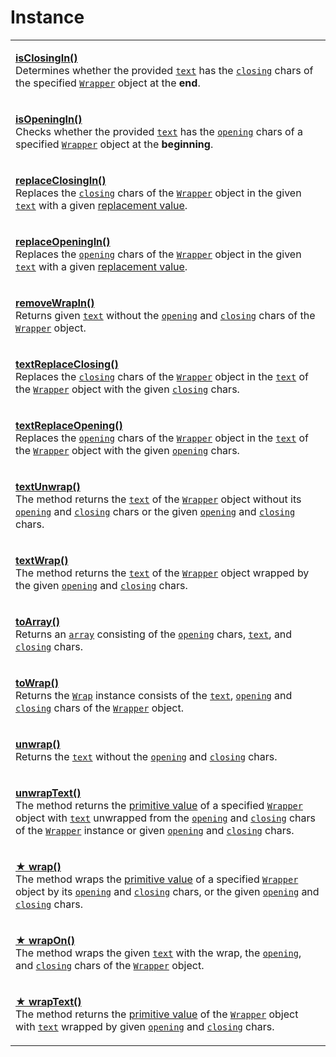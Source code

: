 # Instance

|                                                                                                                                                                                                                                                                                                                                                                                                                                                                                                                                                                                                                                                                                                                                                 |
| ----------------------------------------------------------------------------------------------------------------------------------------------------------------------------------------------------------------------------------------------------------------------------------------------------------------------------------------------------------------------------------------------------------------------------------------------------------------------------------------------------------------------------------------------------------------------------------------------------------------------------------------------------------------------------------------------------------------------------------------------- |
| <p><strong></strong><a href="methods/isclosingin.md"><strong>isClosingIn()</strong></a><br>Determines whether the provided <a href="methods/isclosingin.md#text-string"><code>text</code></a> has the <a href="../../wrap/accessors/closing.md"><code>closing</code></a> chars of the specified <a href="broken-reference"><code>Wrapper</code></a> object at the <strong>end</strong>.</p>                                                                                                                                                                                                                                                                                                                                                     |
| <p><strong></strong><a href="methods/isopeningin.md"><strong>isOpeningIn()</strong></a><br>Checks whether the provided <a href="methods/isopeningin.md#text-string"><code>text</code></a> has the <a href="../../wrap/accessors/opening.md"><code>opening</code></a> chars of a specified <a href="broken-reference"><code>Wrapper</code></a> object at the <strong>beginning</strong>.</p>                                                                                                                                                                                                                                                                                                                                                     |
| <p><strong></strong><a href="methods/replaceclosingin.md"><strong>replaceClosingIn()</strong></a><br>Replaces the <a href="../../wrap/accessors/closing.md"><code>closing</code></a> chars of the <a href="../overview.md"><code>Wrapper</code></a> object in the given <a href="methods/replaceclosingin.md#text-string"><code>text</code></a> with a given <a href="methods/replaceclosingin.md#replacevalue-string">replacement value</a>.</p>                                                                                                                                                                                                                                                                                               |
| <p><strong></strong><a href="methods/replaceopeningin.md#replacevalue-string"><strong>replaceOpeningIn()</strong></a><br>Replaces the <a href="../../wrap/accessors/opening.md"><code>opening</code></a> chars of the <a href="broken-reference"><code>Wrapper</code></a> object in the given <a href="methods/replaceopeningin.md#text-string"><code>text</code></a> with a given <a href="methods/replaceopeningin.md#replacevalue-string">replacement value</a>.</p>                                                                                                                                                                                                                                                                         |
| <p><strong></strong><a href="methods/removewrapin.md"><strong>removeWrapIn()</strong></a><br>Returns given <a href="methods/removewrapin.md#text-string"><code>text</code></a> without the <a href="../../wrap/accessors/opening.md"><code>opening</code></a> and <a href="../../wrap/accessors/closing.md"><code>closing</code></a> chars of the <a href="broken-reference"><code>Wrapper</code></a> object.</p>                                                                                                                                                                                                                                                                                                                               |
| <p><strong></strong><a href="methods/textreplaceclosing.md"><strong>textReplaceClosing()</strong></a><br>Replaces the <a href="../../wrap/accessors/#wrap.prototype.closing"><code>closing</code></a> chars of the <a href="broken-reference"><code>Wrapper</code></a> object in the <a href="../../wrap/accessors/text.md"><code>text</code></a> of the <a href="broken-reference"><code>Wrapper</code></a> object with the given <a href="methods/textreplaceclosing.md#closing-string"><code>closing</code></a> chars.</p>                                                                                                                                                                                                                   |
| <p><strong></strong><a href="methods/textreplaceopening.md"><strong>textReplaceOpening()</strong></a><br>Replaces the <a href="../../wrap/accessors/opening.md"><code>opening</code></a> chars of the <a href="broken-reference"><code>Wrapper</code></a> object in the <a href="../../wrap/accessors/text.md"><code>text</code></a> of the <a href="broken-reference"><code>Wrapper</code></a> object with the given <a href="methods/textreplaceopening.md#opening-string"><code>opening</code></a> chars.</p>                                                                                                                                                                                                                                |
| <p><strong></strong><a href="methods/textunwrap.md"><strong>textUnwrap()</strong></a><br>The method returns the <a href="../../wrap/accessors/text.md"><code>text</code></a> of the <a href="broken-reference"><code>Wrapper</code></a> object without its <a href="../../wrap/accessors/#wrap.prototype.opening"><code>opening</code></a> and <a href="../../wrap/accessors/#wrap.prototype.closing"><code>closing</code></a> chars or the given <a href="./#opening-string"><code>opening</code></a> and <a href="./#closing-string"><code>closing</code></a> chars.</p>                                                                                                                                                                      |
| <p><strong></strong><a href="methods/textwrap.md"><strong>textWrap()</strong></a><br>The method returns the <a href="../../wrap/accessors/text.md"><code>text</code></a> of the <a href="broken-reference"><code>Wrapper</code></a> object wrapped by the given <a href="methods/textwrap.md#opening-textopening"><code>opening</code></a> and <a href="methods/textwrap.md#closing-textclosing"><code>closing</code></a> chars.</p>                                                                                                                                                                                                                                                                                                            |
| <p><strong></strong><a href="methods/toarray.md"><strong>toArray()</strong></a><br>Returns an <a href="https://developer.mozilla.org/en-US/docs/Web/JavaScript/Reference/Global_Objects/Array"><code>array</code></a> consisting of the <a href="../../wrap/accessors/opening.md"><code>opening</code></a> chars, <a href="../../wrap/accessors/text.md"><code>text</code></a>, and <a href="../../wrap/accessors/closing.md"><code>closing</code></a> chars.</p>                                                                                                                                                                                                                                                                               |
| <p><strong></strong><a href="methods/towrap.md"><strong>toWrap()</strong></a><br>Returns the <a href="broken-reference"><code>Wrap</code></a> instance consists of the <a href="../../wrap/accessors/text.md"><code>text</code></a>, <a href="../../wrap/accessors/opening.md"><code>opening</code></a> and <a href="../../wrap/accessors/closing.md"><code>closing</code></a> chars of the <a href="broken-reference"><code>Wrapper</code></a> object.</p>                                                                                                                                                                                                                                                                                     |
| <p><strong></strong><a href="methods/unwrap.md"><strong>unwrap()</strong></a><br>Returns the <a href="../../wrap/accessors/text.md"><code>text</code></a> without the <a href="../../wrap/accessors/opening.md"><code>opening</code></a> and <a href="../../wrap/accessors/closing.md"><code>closing</code></a> chars.</p>                                                                                                                                                                                                                                                                                                                                                                                                                      |
| <p><strong></strong><a href="methods/unwraptext.md"><strong>unwrapText()</strong></a><br>The method returns the <a href="../../wrap/methods/instance/valueof.md">primitive value</a> of a specified <a href="broken-reference"><code>Wrapper</code></a> object with <a href="../../wrap/accessors/text.md"><code>text</code></a> unwrapped from the <a href="../../wrap/accessors/opening.md"><code>opening</code></a> and <a href="../../wrap/accessors/closing.md"><code>closing</code></a> chars of the <a href="broken-reference"><code>Wrapper</code></a> instance or given <a href="methods/unwraptext.md#opening-string"><code>opening</code></a> and <a href="methods/unwraptext.md#closing-string"><code>closing</code></a> chars.</p> |
| <p><strong></strong><a href="methods/wrap.md"><strong>★ wrap()</strong></a><br>The method wraps the <a href="../../wrap/methods/instance/valueof.md">primitive value</a> of a specified <a href="broken-reference"><code>Wrapper</code></a> object by its <a href="../../wrap/accessors/opening.md"><code>opening</code></a> and <a href="../../wrap/accessors/closing.md"><code>closing</code></a> chars, or the given <a href="methods/wrap.md#opening-customopening"><code>opening</code></a> and <a href="methods/wrap.md#closing-customclosing"><code>closing</code></a> chars.</p>                                                                                                                                                        |
| <p><strong></strong><a href="methods/wrapon.md"><strong>★ wrapOn()</strong></a><br>The method wraps the given <a href="methods/wrapon.md#text-customtext"><code>text</code></a> with the wrap, the <a href="../../wrap/accessors/opening.md"><code>opening</code></a>, and <a href="../../wrap/accessors/closing.md"><code>closing</code></a> chars of the <a href="../overview.md"><code>Wrapper</code></a> object.</p>                                                                                                                                                                                                                                                                                                                        |
| <p><strong></strong><a href="methods/wraptext.md"><strong>★ wrapText()</strong></a><br>The method returns the <a href="../../wrap/methods/instance/valueof.md">primitive value</a> of the <a href="broken-reference"><code>Wrapper</code></a> object with <a href="../../wrap/accessors/text.md"><code>text</code></a> wrapped by given <a href="methods/wraptext.md#opening-textopening"><code>opening</code></a> and <a href="methods/wraptext.md#closing-textclosing"><code>closing</code></a> chars.</p>                                                                                                                                                                                                                                    |
